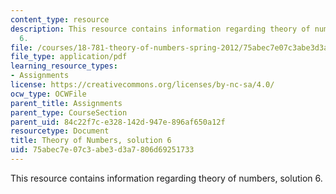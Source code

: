 ```yaml
---
content_type: resource
description: This resource contains information regarding theory of numbers, solution
  6.
file: /courses/18-781-theory-of-numbers-spring-2012/75abec7e07c3abe3d3a7806d69251733_MIT18_781S12_pset6sol.pdf
file_type: application/pdf
learning_resource_types:
- Assignments
license: https://creativecommons.org/licenses/by-nc-sa/4.0/
ocw_type: OCWFile
parent_title: Assignments
parent_type: CourseSection
parent_uid: 84c22f7c-e328-142d-947e-896af650a12f
resourcetype: Document
title: Theory of Numbers, solution 6
uid: 75abec7e-07c3-abe3-d3a7-806d69251733
---
```

This resource contains information regarding theory of numbers, solution 6.